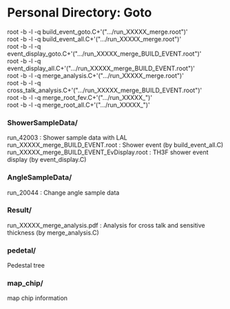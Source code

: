 # Personal Directory: Goto

root -b -l -q build_event_goto.C+'(".../run_XXXXX_merge.root")'  
root -b -l -q build_event_all.C+'(".../run_XXXXX_merge.root")'  
root -b -l -q event_display_goto.C+'(".../run_XXXXX_merge_BUILD_EVENT.root")'  
root -b -l -q event_display_all.C+'(".../run_XXXXX_merge_BUILD_EVENT.root")'  
root -b -l -q merge_analysis.C+'(".../run_XXXXX_merge.root")'  
root -b -l -q cross_talk_analysis.C+'(".../run_XXXXX_merge_BUILD_EVENT.root")'  
root -b -l -q merge_root_fev.C+'(".../run_XXXXX_")'  
root -b -l -q merge_root_all.C+'(".../run_XXXXX_")'  


### ShowerSampleData/
run_42003 : Shower sample data with LAL  
run_XXXXX_merge_BUILD_EVENT.root : Shower event (by build_event_all.C)  
run_XXXXX_merge_BUILD_EVENT_EvDisplay.root : TH3F shower event display (by event_display.C)  

### AngleSampleData/
run_20044 : Change angle sample data

### Result/
run_XXXXX_merge_analysis.pdf : Analysis for cross talk and sensitive thickness (by merge_analysis.C)  

### pedetal/
Pedestal tree 

### map_chip/
map chip information
